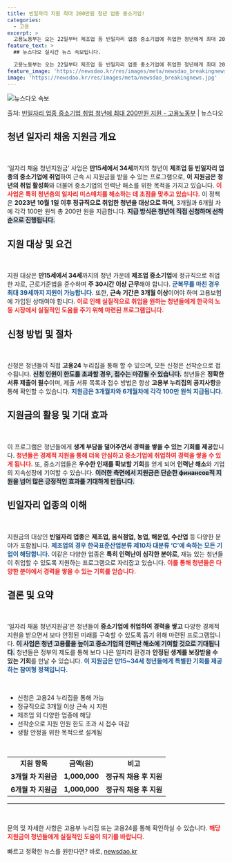 ```yaml
---
title: 빈일자리 지원 최대 200만원 청년 업종 중소기업!
categories:
  - 고용
excerpt: >
  고용노동부는 오는 22일부터 제조업 등 빈일자리 업종 중소기업에 취업한 청년에게 최대 200만 원을 지원하는…
feature_text: >
  ## 뉴스다오 실시간 뉴스 속보입니다.

  고용노동부는 오는 22일부터 제조업 등 빈일자리 업종 중소기업에 취업한 청년에게 최대 200만 원을 지원하는…
feature_image: 'https://newsdao.kr/res/images/meta/newsdao_breakingnews.jpg'
image: 'https://newsdao.kr/res/images/meta/newsdao_breakingnews.jpg'
---
```


![뉴스다오 속보](https://newsdao.kr/res/images/meta/newsdao_breakingnews.jpg)

<p>출처: <a href="https://newsdao.kr/3052" rel="dofollow">빈일자리 업종 중소기업 취업 청년에 최대 200만원 지원 - 고용노동부</a> | 뉴스다오</p>

<h2 data-ke-size="size26">청년 일자리 채움 지원금 개요</h2>

<p data-ke-size="size16">&nbsp;</p>

‘일자리 채움 청년지원금’ 사업은 **만15세에서 34세**까지의 청년이 **제조업 등 빈일자리 업종의 중소기업에 취업**하여 근속 시 지원금을 받을 수 있는 프로그램으로, **이 지원금은 청년의 취업 활성화**와 더불어 중소기업의 인력난 해소를 위한 목적을 가지고 있습니다. <b><span style="color: #ee2323;">이 사업은 특히 청년층의 일자리 미스매치를 해소하는 데 초점을 맞추고 있습니다.</span></b> 이 정책은 **2023년 10월 1일 이후 정규직으로 취업한 청년을 대상으로 하며**, 3개월과 6개월 차에 각각 100만 원씩 총 200만 원을 지급합니다. <b><span style="background-color: #21538527;">지급 방식은 청년이 직접 신청하며 선착순으로 진행됩니다.</span></b> 

<h2 data-ke-size="size26">지원 대상 및 요건</h2>

<p data-ke-size="size16">&nbsp;</p>

지원 대상은 **만15세에서 34세**까지의 청년 가운데 **제조업 중소기업**에 정규직으로 취업한 자로, 근로기준법을 준수하며 **주 30시간 이상 근무**해야 합니다. <b><span style="color: #1a5490;">군복무를 마친 경우 최대 39세까지 지원이 가능합니다.</span></b> 또한, **근속 기간은 3개월 이상**이어야 하며 고용보험에 가입된 상태여야 합니다. <b><span style="color: #ee2323;">이로 인해 실질적으로 취업을 원하는 청년들에게 한국의 노동 시장에서 실질적인 도움을 주기 위해 마련된 프로그램입니다.</span></b> 

<h2 data-ke-size="size26">신청 방법 및 절차</h2>

<p data-ke-size="size16">&nbsp;</p>

신청은 청년들이 직접 **고용24** 누리집을 통해 할 수 있으며, 모든 신청은 선착순으로 접수됩니다. <b><span style="background-color: #21538527;">신청 인원이 한도를 초과할 경우, 접수는 마감될 수 있습니다.</span></b> 청년들은 **정확한 서류 제출이 필수**이며, 제출 서류 목록과 접수 방법은 항상 **고용부 누리집의 공지사항**을 통해 확인할 수 있습니다. <b><span style="color: #1a5490;">지원금은 3개월차와 6개월차에 각각 100만 원씩 지급됩니다.</span></b> 

<h2 data-ke-size="size26">지원금의 활용 및 기대 효과</h2>

<p data-ke-size="size16">&nbsp;</p>

이 프로그램은 청년들에게 **생계 부담을 덜어주면서 경력을 쌓을 수 있는 기회를 제공**합니다. <b><span style="color: #ee2323;">청년들은 경제적 지원을 통해 더욱 안심하고 중소기업에 취업하여 경력을 쌓을 수 있게 됩니다.</span></b> 또, 중소기업들은 **우수한 인재를 확보할 기회**를 얻게 되어 **인력난 해소**와 기업의 지속성장에 기여할 수 있습니다. <b><span style="background-color: #21538527;">이러한 측면에서 지원금은 단순한 финансов적 지원을 넘어 많은 긍정적인 효과를 기대하게 만듭니다.</span></b> 

<h2 data-ke-size="size26">빈일자리 업종의 이해</h2>

<p data-ke-size="size16">&nbsp;</p>

지원금의 대상인 **빈일자리 업종**은 **제조업, 음식점업, 농업, 해운업, 수산업** 등 다양한 분야가 포함됩니다. <b><span style="color: #1a5490;">제조업의 경우 한국표준산업분류 제10차 대분류 ‘C’에 속하는 모든 기업이 해당합니다.</span></b> 이같은 다양한 업종은 **특히 인력난이 심각한 분야로**, 재능 있는 청년들이 취업할 수 있도록 지원하는 프로그램으로 자리잡고 있습니다. <b><span style="color: #ee2323;">이를 통해 청년들은 다양한 분야에서 경력을 쌓을 수 있는 기회를 얻습니다.</span></b>

<h2 data-ke-size="size26">결론 및 요약</h2>

<p data-ke-size="size16">&nbsp;</p>

‘일자리 채움 청년지원금’은 청년들이 **중소기업에 취업하여 경력을 쌓고** 다양한 경제적 지원을 받으면서 보다 안정된 미래를 구축할 수 있도록 돕기 위해 마련된 프로그램입니다. <b><span style="background-color: #21538527;">이 사업은 청년 고용률을 높이고 중소기업의 인력난 해소에 기여할 것으로 기대됩니다.</span></b> 청년들은 정부의 제도를 통해 보다 나은 일자리 환경과 **안정된 생계를 보장받을 수 있는 기회**를 만날 수 있습니다. <b><span style="color: #1a5490;">이 지원금은 만15~34세 청년들에게 특별한 기회를 제공하는 참여형 정책입니다.</span></b>

<p data-ke-size="size16">&nbsp;</p>

<ul>
<li>신청은 고용24 누리집을 통해 가능</li>
<li>정규직으로 3개월 이상 근속 시 지원</li>
<li>제조업 외 다양한 업종에 해당</li>
<li>선착순으로 지원 인원 한도 초과 시 접수 마감</li>
<li>생활 안정을 위한 목적으로 설계됨</li>
</ul>

<p data-ke-size="size16">&nbsp;</p>

<table style="border-collapse: collapse; width: 100%;">
<tr>
<td style="text-align: center; height: 17px;"><b>지원 항목</b></td>
<td style="text-align: center; height: 17px;"><b>금액(원)</b></td>
<td style="text-align: center; height: 17px;"><b>비고</b></td>
</tr>
<tr>
<td style="text-align: center; height: 17px;"><b>3개월 차 지원금</b></td>
<td style="text-align: center; height: 17px;"><b>1,000,000</b></td>
<td style="text-align: center; height: 17px;"><b>정규직 채용 후 지원</b></td>
</tr>
<tr>
<td style="text-align: center; height: 17px;"><b>6개월 차 지원금</b></td>
<td style="text-align: center; height: 17px;"><b>1,000,000</b></td>
<td style="text-align: center; height: 17px;"><b>정규직 채용 후 지원</b></td>
</tr>
</table>

<hr>
<p data-ke-size="size16">&nbsp;</p>

문의 및 자세한 사항은 고용부 누리집 또는 고용24를 통해 확인하실 수 있습니다. <b><span style="color: #ee2323;">해당 지원금이 청년들에게 실질적인 도움이 되기를 바랍니다.</span></b> 

빠르고 정확한 뉴스를 원한다면? 바로, <a href="https://newsdao.kr" rel="dofollow">newsdao.kr</a>


